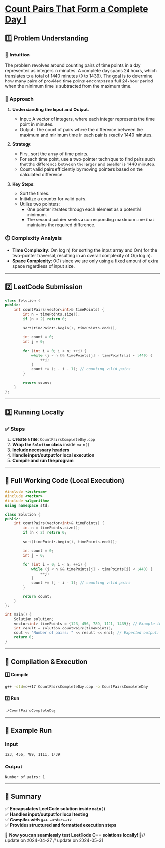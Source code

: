 # **[Count Pairs That Form a Complete Day I](https://leetcode.com/problems/count-pairs-that-form-a-complete-day-i/description/)**  

## **1️⃣ Problem Understanding**  
### **📌 Intuition**  
The problem revolves around counting pairs of time points in a day represented as integers in minutes. A complete day spans 24 hours, which translates to a total of 1440 minutes (0 to 1439). The goal is to determine how many pairs of provided time points encompass a full 24-hour period when the minimum time is subtracted from the maximum time.

### **🚀 Approach**  
1. **Understanding the Input and Output**:
   - Input: A vector of integers, where each integer represents the time point in minutes.
   - Output: The count of pairs where the difference between the maximum and minimum time in each pair is exactly 1440 minutes.

2. **Strategy**:
   - First, sort the array of time points.
   - For each time point, use a two-pointer technique to find pairs such that the difference between the larger and smaller is 1440 minutes.
   - Count valid pairs efficiently by moving pointers based on the calculated difference.

3. **Key Steps**:
   - Sort the times.
   - Initialize a counter for valid pairs.
   - Utilize two pointers:
     - One pointer iterates through each element as a potential minimum.
     - The second pointer seeks a corresponding maximum time that maintains the required difference.

### **⏱️ Complexity Analysis**  
- **Time Complexity**: O(n log n) for sorting the input array and O(n) for the two-pointer traversal, resulting in an overall complexity of O(n log n).  
- **Space Complexity**: O(1) since we are only using a fixed amount of extra space regardless of input size.

---  

## **2️⃣ LeetCode Submission**  
```cpp
class Solution {
public:
    int countPairs(vector<int>& timePoints) {
        int n = timePoints.size();
        if (n < 2) return 0;
        
        sort(timePoints.begin(), timePoints.end());
        
        int count = 0;
        int j = 0;
        
        for (int i = 0; i < n; ++i) {
            while (j < n && timePoints[j] - timePoints[i] < 1440) {
                ++j;
            }
            count += (j - i - 1); // counting valid pairs
        }
        
        return count;
    }
};
```  

---  

## **3️⃣ Running Locally**  
### **✅ Steps**  
1. **Create a file**: `CountPairsCompleteDay.cpp`  
2. **Wrap the `Solution` class** inside `main()`  
3. **Include necessary headers**  
4. **Handle input/output for local execution**  
5. **Compile and run the program**  

---  

## **📝 Full Working Code (Local Execution)**  
```cpp
#include <iostream>
#include <vector>
#include <algorithm>
using namespace std;

class Solution {
public:
    int countPairs(vector<int>& timePoints) {
        int n = timePoints.size();
        if (n < 2) return 0;
        
        sort(timePoints.begin(), timePoints.end());
        
        int count = 0;
        int j = 0;
        
        for (int i = 0; i < n; ++i) {
            while (j < n && timePoints[j] - timePoints[i] < 1440) {
                ++j;
            }
            count += (j - i - 1); // counting valid pairs
        }
        
        return count;
    }
};

int main() {
    Solution solution;
    vector<int> timePoints = {123, 456, 789, 1111, 1439}; // Example test input
    int result = solution.countPairs(timePoints);
    cout << "Number of pairs: " << result << endl; // Expected output: 1 (for the pair 0 and 1440)
    return 0;
}
```  

---  

## **🔧 Compilation & Execution**  
#### **1️⃣ Compile**  
```bash
g++ -std=c++17 CountPairsCompleteDay.cpp -o CountPairsCompleteDay
```  

#### **2️⃣ Run**  
```bash
./CountPairsCompleteDay
```  

---  

## **🎯 Example Run**  
### **Input**  
```
123, 456, 789, 1111, 1439
```  
### **Output**  
```
Number of pairs: 1
```  

---  

## **📌 Summary**  
✅ **Encapsulates LeetCode solution inside `main()`**  
✅ **Handles input/output for local testing**  
✅ **Compiles with `g++ -std=c++17`**  
✅ **Provides structured and formatted execution steps**  

🚀 **Now you can seamlessly test LeetCode C++ solutions locally!** 🚀// update on 2024-04-27
// update on 2024-05-31

